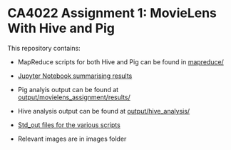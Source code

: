# CA4022 Assignment 1: MovieLens With Hive and Pig

This repository contains:


* MapReduce scripts for both Hive and Pig can be found in [mapreduce/](https://github.com/boylaj/ca4022_github/tree/main/mapreduce)


* [Jupyter Notebook summarising results](https://github.com/boylaj/ca4022_github/blob/main/mapreduce/movielens_assignment/movielens_analysis_results.ipynb)


* Pig analyis output can be found at [output/movielens_assignment/results/](https://github.com/boylaj/ca4022_github/tree/main/output/movielens_assignment/results)


* Hive analysis output can be found at [output/hive_analysis/](https://github.com/boylaj/ca4022_github/tree/main/output/hive_analysis)


* [Std_out files for the various scripts](https://github.com/boylaj/ca4022_github/tree/main/pig_hive_std_files)


* Relevant images are in images folder